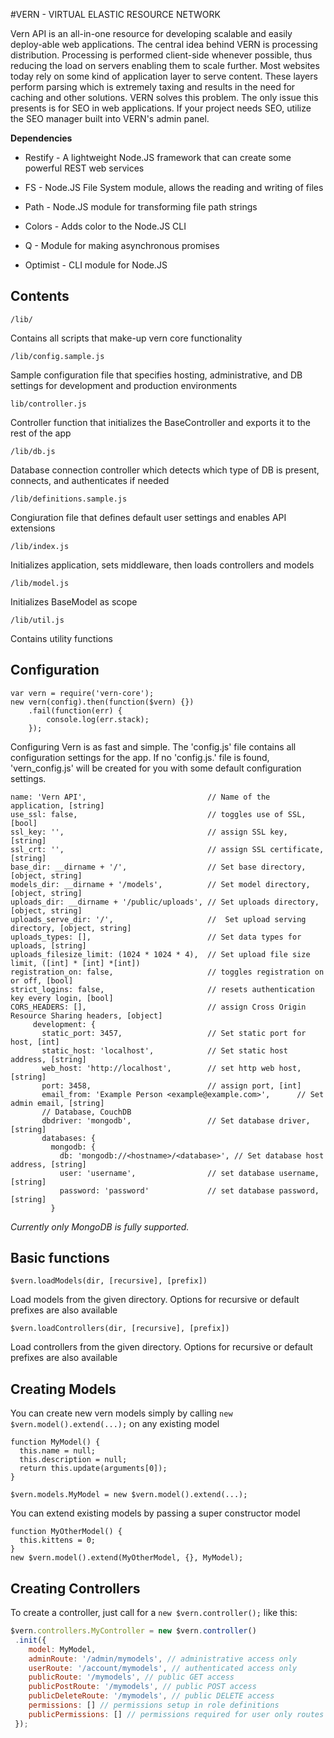 #VERN - VIRTUAL ELASTIC RESOURCE NETWORK

Vern API is an all-in-one resource for developing scalable and easily deploy-able web applications. The central idea behind VERN is processing distribution. Processing is performed client-side whenever possible, thus reducing the load on servers enabling them to scale further. Most websites today rely on some kind of application layer to serve content. These layers perform parsing which is extremely taxing and results in the need for caching and other solutions. VERN solves this problem.
The only issue this presents is for SEO in web applications. If your project needs SEO, utilize the SEO manager built into VERN's admin panel.

**Dependencies**

* Restify - A lightweight Node.JS framework that can create some powerful REST web services

* FS - Node.JS File System module, allows the reading and writing of files

* Path - Node.JS module for transforming file path strings

* Colors - Adds color to the Node.JS CLI

* Q - Module for making asynchronous promises

* Optimist - CLI module for Node.JS

## Contents

`/lib/`

Contains all scripts that make-up vern core functionality

`/lib/config.sample.js`

Sample configuration file that specifies hosting, administrative, and DB settings for development and production environments

`lib/controller.js`

Controller function that initializes the BaseController and exports it to the rest of the app

`/lib/db.js`

Database connection controller which detects which type of DB is present, connects, and authenticates if needed

`/lib/definitions.sample.js`

Congiuration file that defines default user settings and enables API extensions

`/lib/index.js`

Initializes application, sets middleware, then loads controllers and models

`/lib/model.js`

Initializes BaseModel as scope

`/lib/util.js`

Contains utility functions


## Configuration

    var vern = require('vern-core');
    new vern(config).then(function($vern) {})
        .fail(function(err) {
            console.log(err.stack);
        });


Configuring Vern is as fast and simple. The 'config.js' file contains all configuration settings for the app. If no
'config.js.' file is found, 'vern_config.js' will be created for you with some default configuration settings.


    name: 'Vern API',                           // Name of the application, [string]
    use_ssl: false,                             // toggles use of SSL, [bool]
    ssl_key: '',                                // assign SSL key, [string]
    ssl_crt: '',                                // assign SSL certificate, [string]
    base_dir: __dirname + '/',                  // Set base directory, [object, string]
    models_dir: __dirname + '/models',          // Set model directory, [object, string]
    uploads_dir: __dirname + '/public/uploads', // Set uploads directory, [object, string]
    uploads_serve_dir: '/',                     //  Set upload serving directory, [object, string]
    uploads_types: [],                          // Set data types for uploads, [string]
    uploads_filesize_limit: (1024 * 1024 * 4),  // Set upload file size limit, ([int] * [int] *[int])
    registration_on: false,                     // toggles registration on or off, [bool]
    strict_logins: false,                       // resets authentication key every login, [bool]
    CORS_HEADERS: [],                           // assign Cross Origin Resource Sharing headers, [object]
         development: {
           static_port: 3457,                   // Set static port for host, [int]
           static_host: 'localhost',            // Set static host address, [string]
           web_host: 'http://localhost',        // set http web host,  [string]
           port: 3458,                          // assign port, [int]
           email_from: 'Example Person <example@example.com>',      // Set admin email, [string]
           // Database, CouchDB
           dbdriver: 'mongodb',                 // Set database driver, [string]
           databases: {
             mongodb: {
               db: 'mongodb://<hostname>/<database>', // Set database host address, [string]
               user: 'username',                // set database username, [string]
               password: 'password'             // set database password, [string]
             }

*Currently only MongoDB is fully supported.*

## Basic functions
    $vern.loadModels(dir, [recursive], [prefix])
Load models from the given directory. Options for recursive or default prefixes are also available

    $vern.loadControllers(dir, [recursive], [prefix])
Load controllers from the given directory. Options for recursive or default prefixes are also available

## Creating Models

You can create new vern models simply by calling `new $vern.model().extend(...);` on any existing model

    function MyModel() {
      this.name = null;
      this.description = null;
      return this.update(arguments[0]);
    }

    $vern.models.MyModel = new $vern.model().extend(...);

 You can extend existing models by passing a super constructor model

    function MyOtherModel() {
      this.kittens = 0;
    }
    new $vern.model().extend(MyOtherModel, {}, MyModel);
## Creating Controllers
To create a controller, just call for a `new $vern.controller();` like this:

```javascript
$vern.controllers.MyController = new $vern.controller()
 .init({
    model: MyModel,
    adminRoute: '/admin/mymodels', // administrative access only
    userRoute: '/account/mymodels', // authenticated access only
    publicRoute: '/mymodels', // public GET access
    publicPostRoute: '/mymodels', // public POST access
    publicDeleteRoute: '/mymodels', // public DELETE access
    permissions: [] // permissions setup in role definitions
    publicPermissions: [] // permissions required for user only routes
 });
```











